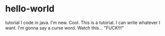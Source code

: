 # hello-world
tutorial
I code in java. I'm new. Cool. This is a tutorial. I can write whatever I want. I'm gonna say a curse word. Watch this...
"FUCK!!!"
